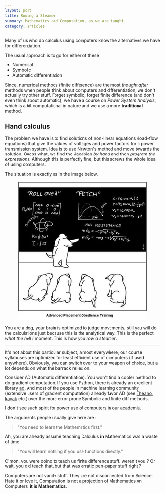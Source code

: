 ```yaml
---
layout: post
title: Rowing a Steamer
summary: Mathematics and Computation, as we are taught.
category: articles
---
```


<span class="dropcap">M</span>any of us who do calculus using computers know the
alternatives we have for differentiation.

The usual approach is to go for either of these

- Numerical
- Symbolic
- Automatic differentiation

Since, numerical methods (finite difference) are the most *thought after*
methods when people think about computers and differentiation, we don't actually
try other stuff. Forget symbolic, forget finite difference (and don't even think
about automatic), we have a course on *Power System Analysis*, which is a bit
computational in nature and we use a more **traditional** method.

## Hand calculus

The problem we have is to find solutions of non-linear equations (load-flow
equations) that give the values of voltages and power factors for a power
transmission system. Idea is to use Newton's method and move towards the
solution. Guess what, we find the Jacobian *by hand* and then *program the
expressions*. Although this is perfectly fine, but this screws the whole idea of
using computers.

The situation is exactly as in the image below.

<figure>
<img src="/images/posts/rowing/dog.jpg">
</figure>

You are a dog, your brain is optimized to judge movements, still you will do the
calculations just because this is *the* analytical way. This is the perfect
*what the hell !* moment. This is how you *row a steamer*.

---

It's not about this particular subject, almost everywhere, our course syllabuses
are optimized for least efficient use of computers (if used anywhere).
Obviously, you can switch over to your weapon of choice, but a lot depends on
what the barrack relies on.

Consider AD (Automatic differentiation). You won't find a cooler method to do
gradient computation. If you use Python, there is already an excellent library
[ad](https://pypi.python.org/pypi/ad). And most of the people in machine
learning community (extensive users of gradient computation) already favor AD
(see [Theano](https://github.com/Theano/Theano),
[kayak](https://github.com/HIPS/Kayak) etc.) over the more error prone Symbolic
and finite diff methods.

I don't see such spirit for power use of computers in our academia.

The arguments people usually give here are :

> "You need to learn the Mathematics first."

Ah, you are already assume teaching Calculus **in** Mathematics was a waste of
time.

> "You will learn nothing if you use functions directly."

C'mon, you were going to teach us finite difference stuff, weren't you ?
Or wait, you did teach that, but that was erratic pen-paper stuff right ?

Computers are not vanity stuff. They are not disconnected from Science. Hate it
or love it, Computation is not a projection of Mathematics on Computers, **it is
Mathematics**.
